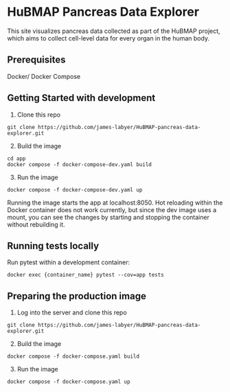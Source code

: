 # HuBMAP Pancreas Data Explorer

This site visualizes pancreas data collected as part of the HuBMAP project, which aims to collect cell-level data for every organ in the human body.

## Prerequisites
Docker/ Docker Compose

## Getting Started with development
1. Clone this repo
```
git clone https://github.com/james-labyer/HuBMAP-pancreas-data-explorer.git
```
2. Build the image
```
cd app
docker compose -f docker-compose-dev.yaml build
```
3. Run the image
```
docker compose -f docker-compose-dev.yaml up
```
Running the image starts the app at localhost:8050. Hot reloading within the Docker container does not work currently, but since the dev image uses a mount, you can see the changes by starting and stopping the container without rebuilding it.

## Running tests locally
Run pytest within a development container:
```
docker exec {container_name} pytest --cov=app tests
```

## Preparing the production image
1. Log into the server and clone this repo
```
git clone https://github.com/james-labyer/HuBMAP-pancreas-data-explorer.git
```
2. Build the image
```
docker compose -f docker-compose.yaml build
```
3. Run the image
```
docker compose -f docker-compose.yaml up
```
